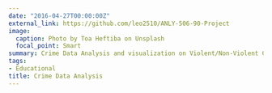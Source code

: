 ```yaml
---
date: "2016-04-27T00:00:00Z"
external_link: https://github.com/leo2510/ANLY-506-90-Project
image:
  caption: Photo by Toa Heftiba on Unsplash
  focal_point: Smart
summary: Crime Data Analysis and visualization on Violent/Non-Violent Crimes in USA
tags:
- Educational
title: Crime Data Analysis
---
```

